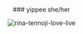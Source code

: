  <center>### yippee
she/her

![rina-tennoji-love-live](https://github.com/sweetlysunny/sweetlysunny/assets/157447069/dc65f1bf-de1c-45c0-b0fa-ed5f72039486)
</center>
